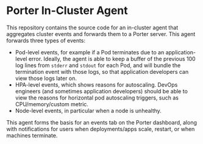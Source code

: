 # Porter In-Cluster Agent

This repository contains the source code for an in-cluster agent that aggregates cluster events and forwards them to a Porter server. This agent forwards three types of events:
- Pod-level events, for example if a Pod terminates due to an application-level error. Ideally, the agent is able to keep a buffer of the previous 100 log lines from `stderr` and `stdout` for each Pod, and will bundle the termination event with those logs, so that application developers can view those logs later on. 
- HPA-level events, which shows reasons for autoscaling. DevOps engineers (and sometimes application developers) should be able to view the reasons for horizontal pod autoscaling triggers, such as CPU/memory/custom metric. 
- Node-level events, in particular when a node is unhealthy. 

This agent forms the basis for an events tab on the Porter dashboard, along with notifications for users when deployments/apps scale, restart, or when machines terminate.  
